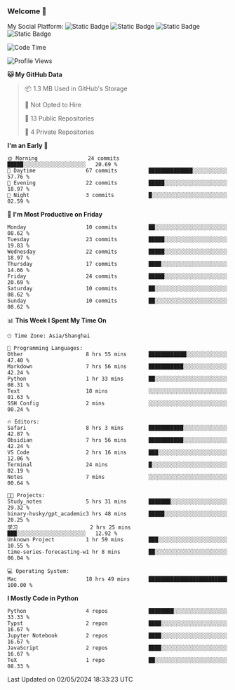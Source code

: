 ### Welcome 👋

<!--
**CheneyNine/CheneyNine** is a ✨ _special_ ✨ repository because its `README.md` (this file) appears on your GitHub profile.

Here are some ideas to get you started:

- 🔭 I’m currently working on ...
- 🌱 I’m currently learning ...
- 👯 I’m looking to collaborate on ...
- 🤔 I’m looking for help with ...
- 💬 Ask me about ...
- 📫 How to reach me: ...
- 😄 Pronouns: ...
- ⚡ Fun fact: ...
-->

My Social Platform:
![Static Badge](https://img.shields.io/badge/_-CheneyNine-black?style=flat&logo=Github&logoColor=white&cacheSeconds=https%3A%2F%2Fgithub.com%2FCheneyNine)
![Static Badge](https://img.shields.io/badge/_-cheneynine.top-purple?style=flat&logo=googlehome&logoColor=white&link=https%3A%2F%2Fwww.cheneynine.top)
![Static Badge](https://img.shields.io/badge/_-CQU__Cheney-green?style=flat&logo=wechat&logoColor=white&link=https%3A%2F%2Fwww.linkedin.com%2Fin%2Fyinan-chen-9b09202b9%2F)
![Static Badge](https://img.shields.io/badge/_-Cheney-blue?style=flat&logo=linkedin&logoColor=white&link=https%3A%2F%2Fwww.linkedin.com%2Fin%2Fyinan-chen-9b09202b9%2F)


<!--START_SECTION:waka-->
![Code Time](http://img.shields.io/badge/Code%20Time-40%20hrs%2018%20mins-blue)

![Profile Views](http://img.shields.io/badge/Profile%20Views-33-blue)

**🐱 My GitHub Data** 

> 📦 1.3 MB Used in GitHub's Storage 
 > 
> 🚫 Not Opted to Hire
 > 
> 📜 13 Public Repositories 
 > 
> 🔑 4 Private Repositories 
 > 
**I'm an Early 🐤** 

```text
🌞 Morning                24 commits          █████░░░░░░░░░░░░░░░░░░░░   20.69 % 
🌆 Daytime                67 commits          ██████████████░░░░░░░░░░░   57.76 % 
🌃 Evening                22 commits          █████░░░░░░░░░░░░░░░░░░░░   18.97 % 
🌙 Night                  3 commits           █░░░░░░░░░░░░░░░░░░░░░░░░   02.59 % 
```
📅 **I'm Most Productive on Friday** 

```text
Monday                   10 commits          ██░░░░░░░░░░░░░░░░░░░░░░░   08.62 % 
Tuesday                  23 commits          █████░░░░░░░░░░░░░░░░░░░░   19.83 % 
Wednesday                22 commits          █████░░░░░░░░░░░░░░░░░░░░   18.97 % 
Thursday                 17 commits          ████░░░░░░░░░░░░░░░░░░░░░   14.66 % 
Friday                   24 commits          █████░░░░░░░░░░░░░░░░░░░░   20.69 % 
Saturday                 10 commits          ██░░░░░░░░░░░░░░░░░░░░░░░   08.62 % 
Sunday                   10 commits          ██░░░░░░░░░░░░░░░░░░░░░░░   08.62 % 
```


📊 **This Week I Spent My Time On** 

```text
🕑︎ Time Zone: Asia/Shanghai

💬 Programming Languages: 
Other                    8 hrs 55 mins       ████████████░░░░░░░░░░░░░   47.40 % 
Markdown                 7 hrs 56 mins       ███████████░░░░░░░░░░░░░░   42.24 % 
Python                   1 hr 33 mins        ██░░░░░░░░░░░░░░░░░░░░░░░   08.31 % 
Text                     18 mins             ░░░░░░░░░░░░░░░░░░░░░░░░░   01.63 % 
SSH Config               2 mins              ░░░░░░░░░░░░░░░░░░░░░░░░░   00.24 % 

🔥 Editors: 
Safari                   8 hrs 3 mins        ███████████░░░░░░░░░░░░░░   42.87 % 
Obsidian                 7 hrs 56 mins       ███████████░░░░░░░░░░░░░░   42.24 % 
VS Code                  2 hrs 16 mins       ███░░░░░░░░░░░░░░░░░░░░░░   12.06 % 
Terminal                 24 mins             █░░░░░░░░░░░░░░░░░░░░░░░░   02.19 % 
Notes                    7 mins              ░░░░░░░░░░░░░░░░░░░░░░░░░   00.64 % 

🐱‍💻 Projects: 
Study_notes              5 hrs 31 mins       ███████░░░░░░░░░░░░░░░░░░   29.32 % 
binary-husky/gpt_academic3 hrs 48 mins       █████░░░░░░░░░░░░░░░░░░░░   20.25 % 
学习                       2 hrs 25 mins       ███░░░░░░░░░░░░░░░░░░░░░░   12.92 % 
Unknown Project          1 hr 59 mins        ███░░░░░░░░░░░░░░░░░░░░░░   10.55 % 
time-series-forecasting-w1 hr 8 mins         ██░░░░░░░░░░░░░░░░░░░░░░░   06.04 % 

💻 Operating System: 
Mac                      18 hrs 49 mins      █████████████████████████   100.00 % 
```

**I Mostly Code in Python** 

```text
Python                   4 repos             ████████░░░░░░░░░░░░░░░░░   33.33 % 
Typst                    2 repos             ████░░░░░░░░░░░░░░░░░░░░░   16.67 % 
Jupyter Notebook         2 repos             ████░░░░░░░░░░░░░░░░░░░░░   16.67 % 
JavaScript               2 repos             ████░░░░░░░░░░░░░░░░░░░░░   16.67 % 
TeX                      1 repo              ██░░░░░░░░░░░░░░░░░░░░░░░   08.33 % 
```




 Last Updated on 02/05/2024 18:33:23 UTC
<!--END_SECTION:waka-->



